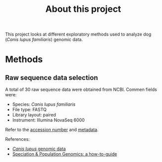 <header>

# About this project

</header>

This project looks at different exploratory methods used to analyze dog (_Canis lupus familiaris_) genomic data.

# Methods

## Raw sequence data selection

A total of 30 raw sequence data were obtained from NCBI. Commen fields were:
- Species: _Canis lupus familiaris_
- File type: FASTQ
- Library layout: paired
- Instrument: Illumina NovaSeq 6000

Refer to the [accession number](SRR_Acc_List.txt) and [metadata](SraRunTable.csv).

<footer>

References:
- [_Canis lupus_ genomic data](https://www.ncbi.nlm.nih.gov/sra)
- [Speciation & Population Genomics: a how-to-guide](https://speciationgenomics.github.io/)

</footer>
